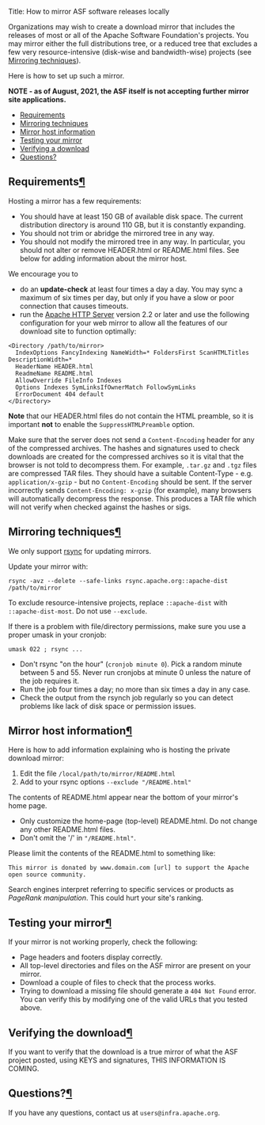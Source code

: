 Title: How to mirror ASF software releases locally

Organizations may wish to create a download mirror that includes the releases of most or all of the Apache Software Foundation's projects. You may mirror either the full distributions tree, or a reduced tree that excludes a few very resource-intensive (disk-wise and bandwidth-wise) projects (see <a href="#techniques">Mirroring techniques</a>). 

Here is how to set up such a mirror.

**NOTE - as of August, 2021, the ASF itself is not accepting further mirror site applications.**

  - <a href="#requirements">Requirements</a>
  - <a href="#techniques">Mirroring techniques</a>
  - <a href="#sponsorinfo">Mirror host information</a>
  - <a href="#testing">Testing your mirror</a>
  - <a href="#verifying">Verifying a download</a>
  - <a href="#questions">Questions?</a>

<h2 id="requirements">Requirements<a class="headerlink" href="#requirements" title="Permanent link">&para;</a></h2>

Hosting a mirror has a few requirements:

  - You should have at least 150 GB of available disk space. The current distribution directory is around 110 GB, but it is constantly expanding.
  - You should not trim or abridge the mirrored tree in any way.
  - You should not modify the mirrored tree in any way. In particular, you should not alter or remove HEADER.html or README.html files. See below for adding information about the mirror host.

We encourage you to 

  - do an **update-check** at least four times a day a day. You may sync a maximum of six times per day, but only if you have a slow or poor connection that causes timeouts.
  - run the <a href="https://httpd.apache.org/" target="_blank">Apache HTTP Server</a> version 2.2 or later and use the following configuration for your web mirror to allow all the features of our download site to function optimally:

```
<Directory /path/to/mirror>
  IndexOptions FancyIndexing NameWidth=* FoldersFirst ScanHTMLTitles DescriptionWidth=*
  HeaderName HEADER.html
  ReadmeName README.html
  AllowOverride FileInfo Indexes
  Options Indexes SymLinksIfOwnerMatch FollowSymLinks
  ErrorDocument 404 default
</Directory>
```

**Note** that our HEADER.html files do not contain the HTML preamble, so it is important **not** to enable the `SuppressHTMLPreamble` option.

Make sure that the server does not send a `Content-Encoding` header for any of the compressed archives. The hashes and signatures used to check downloads are created for the compressed archives so it is vital that the browser is not told to decompress them. For example, `.tar.gz` and `.tgz` files are compressed TAR files. They should have a suitable Content-Type - e.g. `application/x-gzip` - but no `Content-Encoding` should be sent. If the server incorrectly sends `Content-Encoding: x-gzip` (for example), many browsers will automatically decompress the response. This produces a TAR file which will not verify when checked against the hashes or sigs.

<h2 id="techniques">Mirroring techniques<a class="headerlink" href="#techniques" title="Permanent link">&para;</a></h2>

We only support <a href="https://rsync.samba.org/" target="_blank">rsync</a> for updating mirrors.

Update your mirror with:

```
rsync -avz --delete --safe-links rsync.apache.org::apache-dist /path/to/mirror
```

To exclude resource-intensive projects, replace `::apache-dist` with `::apache-dist-most`. Do not use `--exclude`.

If there is a problem with file/directory permissions, make sure you use a proper umask in your cronjob:

```
umask 022 ; rsync ...
```

  - Don't rsync "on the hour" (`cronjob minute 0`). Pick a random minute between 5 and 55. Never run cronjobs at minute 0 unless the nature of the job requires it.
  - Run the job four times a day; no more than six times a day in any case.
  - Check the output from the rsynch job regularly so you can detect problems like lack of disk space or permission issues.
  
<h2 id="sponsorinfo">Mirror host information<a class="headerlink" href="#sponsorinfo" title="Permanent link">&para;</a></h2>

Here is how to add information explaining who is hosting the private download mirror:

  1. Edit the file `/local/path/to/mirror/README.html`
  2. Add to your rsync options `--exclude "/README.html"`

The contents of README.html appear near the bottom of your mirror's home page.

  - Only customize the home-page (top-level) README.html. Do not change any other README.html files. 
  - Don't omit the '/' in `"/README.html"`.

Please limit the contents of the README.html to something like:

```
This mirror is donated by www.domain.com [url] to support the Apache open source community.
```

Search engines interpret referring to specific services or products as _PageRank manipulation_. This could hurt your site's ranking.

<h2 id="testing">Testing your mirror<a class="headerlink" href="#testing" title="Permanent link">&para;</a></h2>

If your mirror is not working properly, check the following:

  - Page headers and footers display correctly.
  - All top-level directories and files on the ASF mirror are present on your mirror.
  - Download a couple of files to check that the process works. 
  - Trying to download a missing file should generate a `404 Not Found` error. You can verify this by modifying one of the valid URLs that you tested above.

<h2 id="verifying">Verifying the download<a class="headerlink" href="#verifying" title="Permanent link">&para;</a></h2>

If you want to verify that the download is a true mirror of what the ASF project posted, using KEYS and signatures, THIS INFORMATION IS COMING.

<h2 id="questions">Questions?<a class="headerlink" href="#questions" title="Permanent link">&para;</a></h2>

If you have any questions, contact us at `users@infra.apache.org`.
